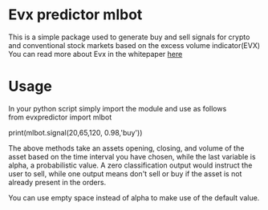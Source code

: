 # Evx predictor mlbot

This is a simple package used to generate buy and sell signals for crypto and conventional stock markets based on the excess volume indicator(EVX)  
You can read more about Evx in the whitepaper [here](https://www.researchgate.net/publication/345313655_DeFiPaper)

# Usage

In your python script simply import the module and use as follows  
from evxpredictor import mlbot

print(mlbot.signal(20,65,120, 0.98,'buy'))

The above methods take an assets opening, closing, and volume of the asset based on the time interval you have chosen, while the last variable is alpha, a probabilistic value. A zero classification output would instruct the user to sell, while one output means don't sell or buy if the asset is not already present in the orders.

You can use empty space instead of alpha to make use of the default value.